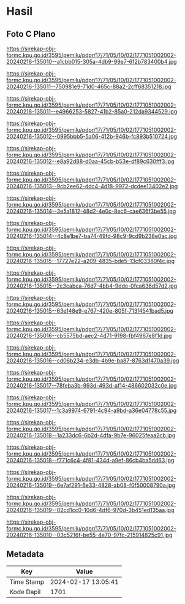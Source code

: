# Hasil

## Foto C Plano

https://sirekap-obj-formc.kpu.go.id/3595/pemilu/pdpr/17/71/05/10/02/1771051002002-20240216-135010--a1cbb015-305a-4db9-99e7-6f2b783400b4.jpg

https://sirekap-obj-formc.kpu.go.id/3595/pemilu/pdpr/17/71/05/10/02/1771051002002-20240216-135011--750981e9-71d0-465c-88a2-2cff68351218.jpg

https://sirekap-obj-formc.kpu.go.id/3595/pemilu/pdpr/17/71/05/10/02/1771051002002-20240216-135011--e4966253-5827-41b2-85a0-212da9344529.jpg

https://sirekap-obj-formc.kpu.go.id/3595/pemilu/pdpr/17/71/05/10/02/1771051002002-20240216-135012--0995bbb5-5a06-412b-946b-fc893b510724.jpg

https://sirekap-obj-formc.kpu.go.id/3595/pemilu/pdpr/17/71/05/10/02/1771051002002-20240216-135012--e8a92d88-d0aa-45cb-b53e-df89c630fff3.jpg

https://sirekap-obj-formc.kpu.go.id/3595/pemilu/pdpr/17/71/05/10/02/1771051002002-20240216-135013--9cb2ee62-ddc4-4d18-9972-dcdee13402e2.jpg

https://sirekap-obj-formc.kpu.go.id/3595/pemilu/pdpr/17/71/05/10/02/1771051002002-20240216-135014--3e5a1812-48d2-4e0c-8ec6-cae636f3be55.jpg

https://sirekap-obj-formc.kpu.go.id/3595/pemilu/pdpr/17/71/05/10/02/1771051002002-20240216-135014--4c8e1be7-ba74-49fd-98c9-9cd9b238e0ac.jpg

https://sirekap-obj-formc.kpu.go.id/3595/pemilu/pdpr/17/71/05/10/02/1771051002002-20240216-135015--17727e22-a209-4835-bde5-13cf03380f4c.jpg

https://sirekap-obj-formc.kpu.go.id/3595/pemilu/pdpr/17/71/05/10/02/1771051002002-20240216-135015--2c3cabca-76d7-4bb4-9dde-0fca636d57d2.jpg

https://sirekap-obj-formc.kpu.go.id/3595/pemilu/pdpr/17/71/05/10/02/1771051002002-20240216-135015--63e148e9-e767-420e-805f-713f4541bad5.jpg

https://sirekap-obj-formc.kpu.go.id/3595/pemilu/pdpr/17/71/05/10/02/1771051002002-20240216-135016--cb5575bd-aec2-4d71-9198-fbf4967e8f1d.jpg

https://sirekap-obj-formc.kpu.go.id/3595/pemilu/pdpr/17/71/05/10/02/1771051002002-20240216-135016--cd06b234-e3db-4b9e-ba87-8763d1470a39.jpg

https://sirekap-obj-formc.kpu.go.id/3595/pemilu/pdpr/17/71/05/10/02/1771051002002-20240216-135017--78feba3b-993d-493d-af14-486602032c0e.jpg

https://sirekap-obj-formc.kpu.go.id/3595/pemilu/pdpr/17/71/05/10/02/1771051002002-20240216-135017--1c3a9974-6791-4c94-a9bd-a36e04778c55.jpg

https://sirekap-obj-formc.kpu.go.id/3595/pemilu/pdpr/17/71/05/10/02/1771051002002-20240216-135018--1a233dc6-6b2d-4dfa-9b7e-96025feaa2cb.jpg

https://sirekap-obj-formc.kpu.go.id/3595/pemilu/pdpr/17/71/05/10/02/1771051002002-20240216-135018--f771c6c4-4f81-434d-a9ef-86cb4ba5dd63.jpg

https://sirekap-obj-formc.kpu.go.id/3595/pemilu/pdpr/17/71/05/10/02/1771051002002-20240216-135019--6e7af291-6e33-4828-ab08-f0f50008790a.jpg

https://sirekap-obj-formc.kpu.go.id/3595/pemilu/pdpr/17/71/05/10/02/1771051002002-20240216-135019--02cd1cc0-10d6-4df6-970d-3b451ed135aa.jpg

https://sirekap-obj-formc.kpu.go.id/3595/pemilu/pdpr/17/71/05/10/02/1771051002002-20240216-135010--03c5216f-be55-4e70-97fc-215914825c91.jpg


## Metadata

| Key        | Value               |
| ---------- | ------------------- |
| Time Stamp | 2024-02-17 13:05:41 |
| Kode Dapil | 1701                |



